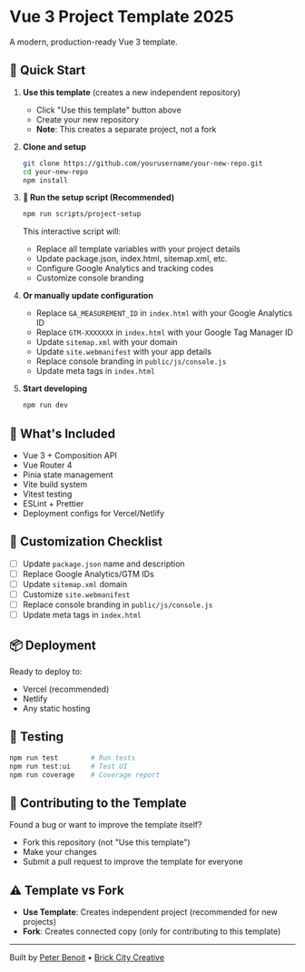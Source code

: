 # Vue 3 Project Template 2025

A modern, production-ready Vue 3 template.

## 🚀 Quick Start

1. **Use this template** (creates a new independent repository)
   - Click "Use this template" button above
   - Create your new repository
   - **Note**: This creates a separate project, not a fork

2. **Clone and setup**
   ```bash
   git clone https://github.com/yourusername/your-new-repo.git
   cd your-new-repo
   npm install
   ```

3. **🎯 Run the setup script (Recommended)**
   ```bash
   npm run scripts/project-setup
   ```
   This interactive script will:
   - Replace all template variables with your project details
   - Update package.json, index.html, sitemap.xml, etc.
   - Configure Google Analytics and tracking codes
   - Customize console branding

4. **Or manually update configuration**
   - Replace `GA_MEASUREMENT_ID` in `index.html` with your Google Analytics ID
   - Replace `GTM-XXXXXXX` in `index.html` with your Google Tag Manager ID
   - Update `sitemap.xml` with your domain
   - Update `site.webmanifest` with your app details
   - Replace console branding in `public/js/console.js`
   - Update meta tags in `index.html`

5. **Start developing**
   ```bash
   npm run dev
   ```

## 📁 What's Included

- Vue 3 + Composition API
- Vue Router 4
- Pinia state management
- Vite build system
- Vitest testing
- ESLint + Prettier
- Deployment configs for Vercel/Netlify

## 🔧 Customization Checklist

- [ ] Update `package.json` name and description
- [ ] Replace Google Analytics/GTM IDs
- [ ] Update `sitemap.xml` domain
- [ ] Customize `site.webmanifest`
- [ ] Replace console branding in `public/js/console.js`
- [ ] Update meta tags in `index.html`

## 📦 Deployment

Ready to deploy to:
- Vercel (recommended)
- Netlify
- Any static hosting

## 🧪 Testing

```bash
npm run test        # Run tests
npm run test:ui     # Test UI
npm run coverage    # Coverage report
```

## 🤝 Contributing to the Template

Found a bug or want to improve the template itself?
- Fork this repository (not "Use this template")
- Make your changes
- Submit a pull request to improve the template for everyone

## ⚠️ Template vs Fork

- **Use Template**: Creates independent project (recommended for new projects)
- **Fork**: Creates connected copy (only for contributing to this template)

---

Built by [Peter Benoit](https://peterbenoit.com) • [Brick City Creative](https://brickcitycreative.com)

